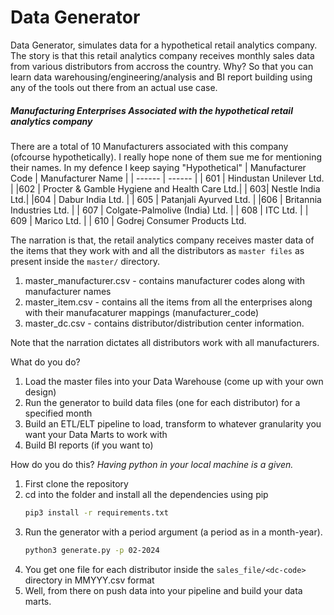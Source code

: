 
# Data Generator

Data Generator, simulates data for a hypothetical retail analytics company. The story is that this retail analytics company receives monthly sales data from various distributors from accross the country. Why? So that you can learn data warehousing/engineering/analysis and BI report building using any of the tools out there from an actual use case.

##### Manufacturing Enterprises Associated with the hypothetical retail analytics company
There are a total of 10 Manufacturers associated with this company (ofcourse hypothetically). I really hope none of them sue me for mentioning their names. In my defence I keep saying "Hypothetical"
| Manufacturer Code | Manufacturer Name |
| ------ | ------ |
| 601 | Hindustan Unilever Ltd. |
|602 | Procter & Gamble Hygiene and Health Care Ltd.|
| 603| Nestle India Ltd.|
|604 | Dabur India Ltd. | 
| 605 | Patanjali Ayurved Ltd. |
|606 | Britannia Industries Ltd. |
| 607 | Colgate-Palmolive (India) Ltd. |
| 608 | ITC Ltd. |
| 609 | Marico Ltd. |
| 610 | Godrej Consumer Products Ltd.

The narration is that, the retail analytics company receives master data of the items that they work with and all the distributors as `master files` as present inside the `master/` directory. 
1. master_manufacturer.csv - contains manufacturer codes along with manufacturer names
2. master_item.csv - contains all the items from all the enterprises along with their manufacaturer mappings (manufacturer_code)
3. master_dc.csv - contains distributor/distribution center information. 

Note that the narration dictates all distributors work with all manufacturers. 

What do you do?
1. Load the master files into your Data Warehouse (come up with your own design)
2. Run the generator to build data files (one for each distributor) for a specified month
3. Build an ETL/ELT pipeline to load, transform to whatever granularity you want your Data Marts to work with
4. Build BI reports (if you want to)

How do you do this? 
*Having python in your local machine is a given.*
1. First clone the repository
2. cd into the folder and install all the dependencies using pip
    ```sh
    pip3 install -r requirements.txt
    ```
3. Run the generator with a period argument (a period as in a month-year).
    ```sh
    python3 generate.py -p 02-2024
    ```
4. You get one file for each distributor inside the `sales_file/<dc-code>` directory in MMYYY.csv format
5. Well, from there on push data into your pipeline and build your data marts.
